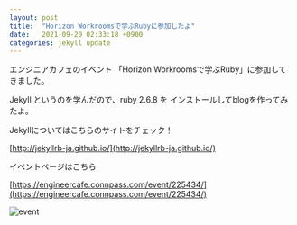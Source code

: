 ```yaml
---
layout: post
title:  "Horizon Workroomsで学ぶRubyに参加したよ"
date:   2021-09-20 02:33:18 +0900
categories: jekyll update
---
```


エンジニアカフェのイベント
「Horizon Workroomsで学ぶRuby」に参加してきました。

Jekyll というのを学んだので、ruby 2.6.8 を
インストールしてblogを作ってみたよ。

Jekyllについてはこちらのサイトをチェック！

[http://jekyllrb-ja.github.io/](http://jekyllrb-ja.github.io/)

イベントページはこちら

[https://engineercafe.connpass.com/event/225434/](https://engineercafe.connpass.com/event/225434/)

![event](https://connpass-tokyo.s3.amazonaws.com/thumbs/a0/2d/a02d0a15d0a26321e8bb9c56020132d9.png)